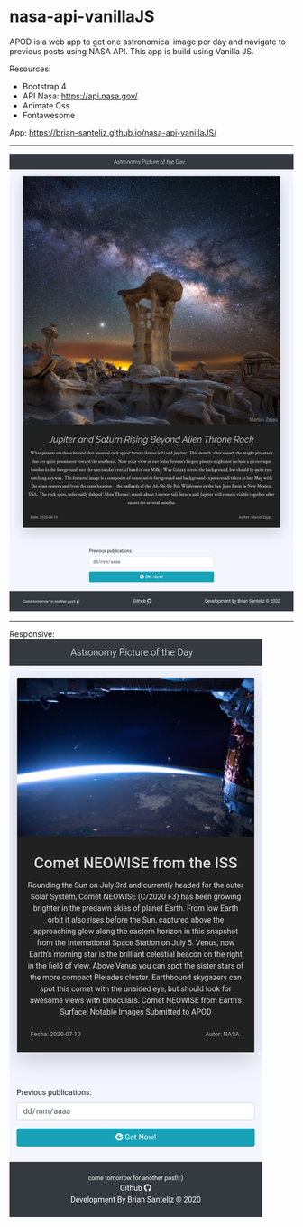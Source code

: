 # nasa-api-vanillaJS

APOD is a web app to get one astronomical image per day and navigate to previous posts using NASA API.
This app is build  using Vanilla JS.

Resources:
* Bootstrap 4
* API Nasa: https://api.nasa.gov/
* Animate Css
* Fontawesome

App: https://brian-santeliz.github.io/nasa-api-vanillaJS/

---
![APOD](./docs/1.png)

---
Responsive:
![APOD](./docs/2.png)